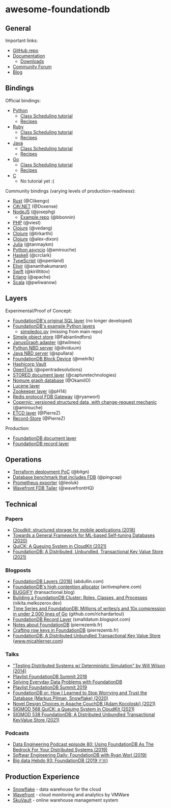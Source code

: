 # awesome-foundationdb

## General

Important links:

- [GitHub repo](https://github.com/apple/foundationdb/)
- [Documentation](https://apple.github.io/foundationdb/contents.html)
  - [Downloads](https://apple.github.io/foundationdb/downloads.html)
- [Community Forum](https://forums.foundationdb.org/)
- [Blog](https://www.foundationdb.org/blog/)

## Bindings

Official bindings:

- [Python](https://apple.github.io/foundationdb/api-python.html)
  - [Class Scheduling tutorial](https://apple.github.io/foundationdb/class-scheduling.html#class-scheduling-application)
  - [Recipes](https://github.com/apple/foundationdb/tree/master/recipes/python-recipes)
- [Ruby](https://apple.github.io/foundationdb/api-ruby.html)
  - [Class Scheduling tutorial](https://apple.github.io/foundationdb/class-scheduling-ruby.html)
  - [Recipes](https://github.com/apple/foundationdb/tree/master/recipes/ruby-recipes)
- [Java](https://apple.github.io/foundationdb/javadoc/index.html)
  - [Class Scheduling tutorial](https://apple.github.io/foundationdb/class-scheduling-java.html)
  - [Recipes](https://github.com/apple/foundationdb/tree/master/recipes/java-recipes)
- [Go](https://godoc.org/github.com/apple/foundationdb/bindings/go/src/fdb)
  - [Class Scheduling tutorial](https://apple.github.io/foundationdb/class-scheduling-go.html)
  - [Recipes](https://github.com/apple/foundationdb/tree/master/recipes/go-recipes)
- [C](https://apple.github.io/foundationdb/api-c.html)
  - No tutorial yet :(

Community bindings (varying levels of production-readiness):

- [Rust](https://github.com/Clikengo/foundationdb-rs) (@Clikengo)
- [C#/.NET](https://github.com/Doxense/foundationdb-dotnet-client) (@Doxense)
- [NodeJS](https://www.npmjs.com/package/foundationdb) (@josephg)
  - [Example repo](https://github.com/bbonnin/foundationdb-examples) (@bbonnin)
- [PHP](https://github.com/viest/PHP-FoundationDB) (@viest)
- [Clojure](https://github.com/vedang/clj_fdb) (@vedang)
- [Clojure](https://github.com/tirkarthi/clj-foundationdb) (@tirkarthi)
- [Clojure](https://github.com/alex-dixon/clj-foundationdb) (@alex-dixon)
- [Julia](https://github.com/tanmaykm/FoundationDB.jl) (@tanmaykm)
- [Python asyncio](https://github.com/amirouche/found) (@amirouche)
- [Haskell](https://github.com/crclark/foundationdb-haskell) (@crclark)
- [TypeScript](https://github.com/openland/foundationdb) (@openland)
- [Elixir](https://github.com/ananthakumaran/fdb) (@ananthakumaran)
- [Swift](https://github.com/kirilltitov/FDBSwift) (@kirilltitov)
- [Erlang](https://github.com/apache/couchdb-erlfdb) (@apache)
- [Scala](https://github.com/pwliwanow/foundationdb4s) (@pwliwanow)

## Layers

Experimental/Proof of Concept:

- [FoundationDB's original SQL layer](https://github.com/jaytaylor/sql-layer) (no longer developed)
- [FoundationDB's example Python layers](https://github.com/apple/foundationdb/tree/master/layers)
  - [simpledoc.py](https://github.com/AydinSakar/python-layers/blob/master/lib/simpledoc.py) (missing from main repo)
- [Simple object store](https://fabianlindfors.se/blog/building-an-object-store-with-foundation-db/) (@Fabianlindfors)
- [JanusGraph adapter](https://github.com/twilmes/janusgraph/tree/foundationdb-storage) (@twilmes)
- [Python NBD server](https://github.com/dividuum/fdb-nbd) (@dividuum)
- [Java NBD server](https://github.com/spullara/nbd) (@spullara)
- [FoundationDB Block Device](https://github.com/meln1k/foundationdb-block-device) (@meln1k)
- [Hashicorp Vault](https://github.com/hashicorp/vault/pull/4900)
- [OpenTick](https://github.com/opentradesolutions/opentick) (@opentradesolutions)
- [STORED document layer](https://github.com/capturetechnologies/stored) (@capturetechnologies)
- [Nomure graph database](https://github.com/OkamiIO/Nomure) (@OkamiIO)
- [Lucene layer](https://github.com/AydinSakar/lucene-layer)
- [Zookeeper layer](https://github.com/pH14/fdb-zk) (@pH14)
- [Redis protocol FDB Gateway](https://github.com/ryanworl/fdb-gateway) (@ryanworl)
- [Copernic: versioned structured data, with change-request mechanic](https://github.com/amirouche/copernic) (@amirouche)
- [ETCD layer](https://github.com/PierreZ/fdb-etcd) (@PierreZ)
- [Record-Store](https://github.com/PierreZ/record-store) (@PierreZ)

Production:

- [FoundationDB document layer](https://foundationdb.github.io/fdb-document-layer)
- [FoundationDB record layer](https://www.github.com/foundationdb/fdb-record-layer)

## Operations

- [Terraform deployment PoC](https://github.com/bitgn/fdb-cloud-test) (@bitgn)
- [Database benchmark that includes FDB](https://github.com/pingcap/go-ycsb/) (@pingcap)
- [Prometheus exporter](https://github.com/leoluk/fdb_exporter) (@leoluk)
- [Wavefront FDB Tailer](https://github.com/wavefrontHQ/wavefront-fdb-tailer) (@wavefrontHQ)

## Technical

### Papers

- [Cloudkit: structured storage for mobile applications (2018)](https://www.vldb.org/pvldb/vol11/p540-shraer.pdf)
- [Towards a General Framework for ML-based Self-tuning Databases (2020)](https://arxiv.org/abs/2011.07921)
- [QuiCK: A Queuing System in CloudKit (2021)](https://www.foundationdb.org/files/QuiCK.pdf)
- [FoundationDB: A Distributed, Unbundled, Transactional Key Value Store (2021)](https://www.foundationdb.org/files/fdb-paper.pdf)

### Blogposts

- [FoundationDB Layers (2018)](https://abdullin.com/sku-vault/foundationdb-layers/) (abdullin.com)
- [FoundationDB's high contention allocator](https://www.activesphere.com/blog/2018/08/05/high-contention-allocator) (activesphere.com)
- [BUGGIFY](https://transactional.blog/simulation/buggify.html) (transactional.blog)
- [Building a FoundationDB Cluster: Roles, Classes, and Processes](https://nikita.melkozerov.dev/posts/2019/06/building-a-foundationdb-cluster-roles-classes-and-processes/) (nikita.melkozerov.dev)
- [Time Series and FoundationDB: Millions of writes/s and 10x compression in under 2,000 lines of Go](https://github.com/richardartoul/tsdb-layer/blob/master/README.md) (github.com/richardartoul)
- [FoundationDB Record Layer](https://smalldatum.blogspot.com/2019/09/foundationdb-record-layer.html) (smalldatum.blogspot.com)
- [Notes about FoundationDB](https://pierrezemb.fr/posts/notes-about-foundationdb/) (pierrezemb.fr)
- [Crafting row keys in FoundationDB](https://pierrezemb.fr/posts/crafting-keys-in-fdb/) (pierrezemb.fr)
- [FoundationDB: A Distributed Unbundled Transactional Key Value Store](https://www.micahlerner.com/2021/06/12/foundationdb-a-distributed-unbundled-transactional-key-value-store.html) (www.micahlerner.com)

### Talks

- ["Testing Distributed Systems w/ Deterministic Simulation" by Will Wilson (2014)](https://www.youtube.com/watch?v=4fFDFbi3toc)
- [Playlist FoundationDB Summit 2018](https://www.youtube.com/playlist?list=PLbzoR-pLrL6q7uYN-94-p_-Q3hyAmpI7o)
- [Solving Everyday Data Problems with FoundationDB](https://www.youtube.com/watch?v=f6Ni30Q4Tg)
- [Playlist FoundationDB Summit 2019](https://www.youtube.com/playlist?list=PLbzoR-pLrL6oWYrC950yAhbLk8FRRB_Bt)
- [FoundationDB or: How I Learned to Stop Worrying and Trust the Database (Markus Pilman, Snowflake) (2020)](https://www.youtube.com/watch?v=OJb8A6h9jQQ)
- [Novel Design Choices in Apache CouchDB (Adam Kocoloski) (2021)](https://www.youtube.com/watch?v=FCs7Dz8hgjQ)
- [SIGMOD 568 QuiCK: a Queuing System in CloudKit (2021)](https://www.youtube.com/watch?v=I9mNENkZT90)
- [SIGMOD 538 FoundationDB: A Distributed Unbundled Transactional KeyValue Store (2021)](https://www.youtube.com/watch?v=st0VjQdpZL4)

### Podcasts

- [Data Engineering Podcast episode 80: Using FoundationDB As The Bedrock For Your Distributed Systems (2019)](https://www.dataengineeringpodcast.com/foundationdb-distributed-systems-episode-80/)
- [Softwar Engineering Daily: FoundationDB with Ryan Worl (2019)](https://softwareengineeringdaily.com/2019/07/01/foundationdb-with-ryan-worl/)
- [Big data Hebdo 93: FoundationDB (2019 🇫🇷)](https://www.spreaker.com/user/vhe74/episode-93-foundation-db)

## Production Experience

- [Snowflake](https://www.snowflake.com/how-foundationdb-powers-snowflake-metadata-forward/) - data warehouse for the cloud
- [Wavefront](https://www.wavefront.com/wavefront-foundationdb-open-source-project/) - cloud monitoring and analytics by VMWare
- [SkuVault](https://abdullin.com/sku-vault/foundationdb-layers/) - online warehouse management system
